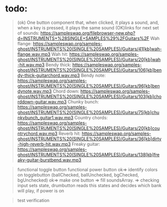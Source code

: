 # todo:
> (ok) One button component that, when clicked, it plays a sound, and, when a key is pressed, it plays the same sound
> (OK)links for next set of sounds: https://sampleswap.org/filebrowser-new.php?d=INSTRUMENTS+%28SINGLE+SAMPLES%29%2FGuitars%2F
Wah flange: https://sampleswap.org/samples-ghost/INSTRUMENTS%20(SINGLE%20SAMPLES)/Guitars/41[kb]wah-flange.wav.mp3
Wah hit: https://sampleswap.org/samples-ghost/INSTRUMENTS%20(SINGLE%20SAMPLES)/Guitars/20[kb]wah-hit.wav.mp3
Bendy thick: https://sampleswap.org/samples-ghost/INSTRUMENTS%20(SINGLE%20SAMPLES)/Guitars/106[kb]bendy-thick-guitarchord.wav.mp3
Bendy note: https://sampleswap.org/samples-ghost/INSTRUMENTS%20(SINGLE%20SAMPLES)/Guitars/96[kb]bendynote.wav.mp3
Chord down: https://sampleswap.org/samples-ghost/INSTRUMENTS%20(SINGLE%20SAMPLES)/Guitars/103[kb]chorddown-guitar.wav.mp3
Chunky bunch: https://sampleswap.org/samples-ghost/INSTRUMENTS%20(SINGLE%20SAMPLES)/Guitars/75[kb]chunkybunch_guitar1.wav.mp3
Country chords: https://sampleswap.org/samples-ghost/INSTRUMENTS%20(SINGLE%20SAMPLES)/Guitars/20[kb]countrychord.wav.mp3
Reverb hit: https://sampleswap.org/samples-ghost/INSTRUMENTS%20(SINGLE%20SAMPLES)/Guitars/36[kb]dirty-high-reverb-hit.wav.mp3
Freaky guitar: https://sampleswap.org/samples-ghost/INSTRUMENTS%20(SINGLE%20SAMPLES)/Guitars/138[kb]freaky-guitar-burstbend.wav.mp3

> functional toggle button
> functional power button
 ok=> identify colors on togglebutton (ballChecked, ballUnchecked, bgChecked, bgUnchecked)
 ok=> make one button
 => fill soundsArray.
 => checking input sets state, drumbutton reads this states and decides which bank will play, if power is on

> test verification